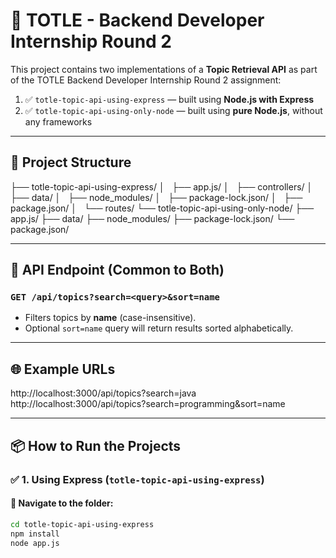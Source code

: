 # 🚀 TOTLE - Backend Developer Internship Round 2

This project contains two implementations of a **Topic Retrieval API** as part of the TOTLE Backend Developer Internship Round 2 assignment:

1. ✅ `totle-topic-api-using-express` — built using **Node.js with Express**
2. ✅ `totle-topic-api-using-only-node` — built using **pure Node.js**, without any frameworks

---

## 📂 Project Structure

├── totle-topic-api-using-express/
│   ├── app.js/
│   ├── controllers/
│   ├── data/
│   ├── node_modules/
│   ├── package-lock.json/
│   ├── package.json/
│   └── routes/
└── totle-topic-api-using-only-node/
├── app.js/
├── data/
├── node_modules/
├── package-lock.json/
└── package.json/


---

## 🧪 API Endpoint (Common to Both)

### `GET /api/topics?search=<query>&sort=name`

- Filters topics by **name** (case-insensitive).
- Optional `sort=name` query will return results sorted alphabetically.

---

## 🌐 Example URLs

http://localhost:3000/api/topics?search=java
http://localhost:3000/api/topics?search=programming&sort=name


---

## 📦 How to Run the Projects

### ✅ 1. Using Express (`totle-topic-api-using-express`)

#### 📁 Navigate to the folder:
```bash
cd totle-topic-api-using-express
npm install
node app.js
